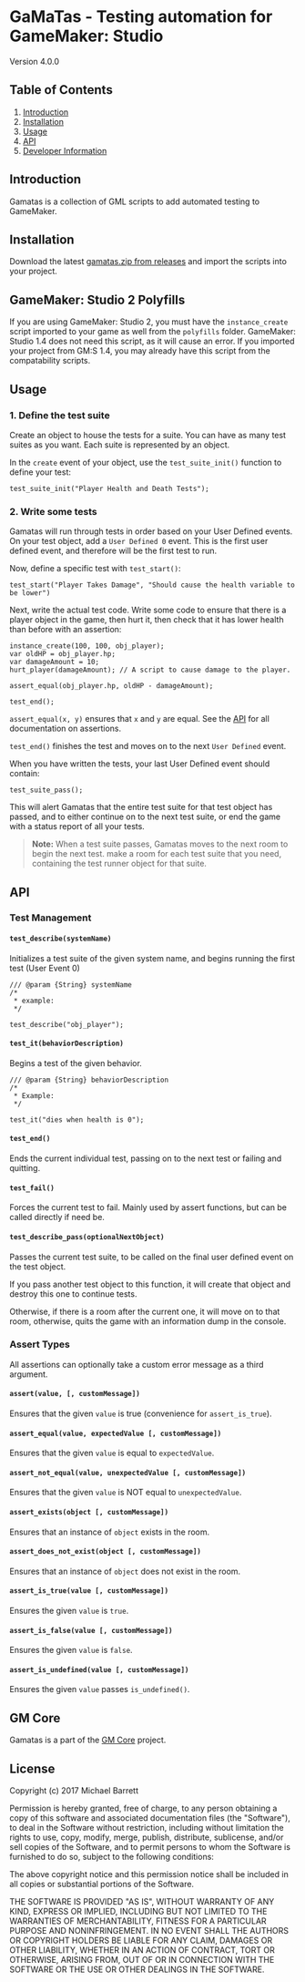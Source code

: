 GaMaTas - Testing automation for GameMaker: Studio
=======

Version 4.0.0

## Table of Contents
1. [Introduction](#introduction)
2. [Installation](#installation)
3. [Usage](#usage)
4. [API](#api)
5. [Developer Information](#developer-information)


## Introduction

Gamatas is a collection of GML scripts to add automated testing to GameMaker.

## Installation

Download the latest [gamatas.zip from releases](https://github.com/twisterghost/gamatas/releases) and import the scripts
into your project.

## GameMaker: Studio 2 Polyfills

If you are using GameMaker: Studio 2, you must have the `instance_create` script imported to your game as well from the `polyfills` folder. GameMaker: Studio 1.4 does not need this script, as it will cause an error. If you imported your project from GM:S 1.4, you may already have this script from the compatability scripts.

## Usage

### 1. Define the test suite

Create an object to house the tests for a suite. You can have as many test
suites as you want. Each suite is represented by an object.

In the `create` event of your object, use the `test_suite_init()` function to define
your test:

```GML
test_suite_init("Player Health and Death Tests");
```

### 2. Write some tests

Gamatas will run through tests in order based on your User Defined events. On
your test object, add a `User Defined 0` event. This is the first user defined
event, and therefore will be the first test to run.

Now, define a specific test with `test_start()`:

```GML
test_start("Player Takes Damage", "Should cause the health variable to be lower")
```
Next, write the actual test code. Write some code to ensure that
there is a player object in the game, then hurt it, then check that it has
lower health than before with an assertion:

```GML
instance_create(100, 100, obj_player);
var oldHP = obj_player.hp;
var damageAmount = 10;
hurt_player(damageAmount); // A script to cause damage to the player.

assert_equal(obj_player.hp, oldHP - damageAmount);

test_end();
```

`assert_equal(x, y)` ensures that `x` and `y` are equal. See the [API](#api) for all
documentation on assertions.

`test_end()` finishes the test and moves on to the next `User Defined` event.

When you have written the tests, your last User Defined event should contain:

```GML
test_suite_pass();
```

This will alert Gamatas that the entire test suite for that test object has
passed, and to either continue on to the next test suite, or end the game with
a status report of all your tests.

> **Note:** When a test suite passes, Gamatas moves to the next room to begin the next test.
> make a room for each test suite that you need, containing the test runner object for that suite.

## API

### Test Management

#### `test_describe(systemName)`

Initializes a test suite of the given system name, and begins running the first test (User Event 0)

```gml
/// @param {String} systemName
/*
 * example:
 */

test_describe("obj_player");
```

#### `test_it(behaviorDescription)`

Begins a test of the given behavior.

```gml
/// @param {String} behaviorDescription
/*
 * Example:
 */

test_it("dies when health is 0");
```

#### `test_end()`

Ends the current individual test, passing on to the next test or failing and quitting.

#### `test_fail()`

Forces the current test to fail. Mainly used by assert functions, but can be called directly if need be.

#### `test_describe_pass(optionalNextObject)`

Passes the current test suite, to be called on the final user defined event on the test object.

If you pass another test object to this function, it will create that object and destroy this one to continue tests.

Otherwise, if there is a room after the current one, it will move on to that room, otherwise, quits the game with an information dump in the console.

### Assert Types

All assertions can optionally take a custom error message as a third argument.

#### `assert(value, [, customMessage])`

Ensures that the given `value` is true (convenience for `assert_is_true`).

#### `assert_equal(value, expectedValue [, customMessage])`

Ensures that the given `value` is equal to `expectedValue`.

#### `assert_not_equal(value, unexpectedValue [, customMessage])`

Ensures that the given `value` is NOT equal to `unexpectedValue`.

#### `assert_exists(object [, customMessage])`

Ensures that an instance of `object` exists in the room.

#### `assert_does_not_exist(object [, customMessage])`

Ensures that an instance of `object` does not exist in the room.

#### `assert_is_true(value [, customMessage])`

Ensures the given `value` is `true`.

#### `assert_is_false(value [, customMessage])`

Ensures the given `value` is `false`.

#### `assert_is_undefined(value [, customMessage])`

Ensures the given `value` passes `is_undefined()`.

## GM Core

Gamatas is a part of the [GM Core](https://github.com/gm-core) project.

## License

Copyright (c) 2017 Michael Barrett

Permission is hereby granted, free of charge, to any person obtaining a copy of this software and associated documentation files (the "Software"), to deal in the Software without restriction, including without limitation the rights to use, copy, modify, merge, publish, distribute, sublicense, and/or sell copies of the Software, and to permit persons to whom the Software is furnished to do so, subject to the following conditions:

The above copyright notice and this permission notice shall be included in all copies or substantial portions of the Software.

THE SOFTWARE IS PROVIDED "AS IS", WITHOUT WARRANTY OF ANY KIND, EXPRESS OR IMPLIED, INCLUDING BUT NOT LIMITED TO THE WARRANTIES OF MERCHANTABILITY, FITNESS FOR A PARTICULAR PURPOSE AND NONINFRINGEMENT. IN NO EVENT SHALL THE AUTHORS OR COPYRIGHT HOLDERS BE LIABLE FOR ANY CLAIM, DAMAGES OR OTHER LIABILITY, WHETHER IN AN ACTION OF CONTRACT, TORT OR OTHERWISE, ARISING FROM, OUT OF OR IN CONNECTION WITH THE SOFTWARE OR THE USE OR OTHER DEALINGS IN THE SOFTWARE.
